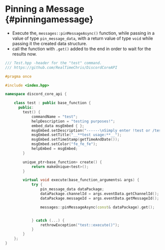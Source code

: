 Pinning a Message {#pinningamessage}
============
- Execute the, `messages::pinMessageAsync()` function, while passing in a value of type `pin_message_data`, with a return value of type `void` while passing it the created data structure.
- call the function with `.get()` added to the end in order to wait for the results now.

```cpp
/// Test.hpp -header for the "test" command.
/// https://github.com/RealTimeChris/DiscordCoreAPI

#pragma once

#include <index.hpp>

namespace discord_core_api {

	class test : public base_function {
	  public:
		test() {
			commandName = "test";
			helpDescription = "testing purposes!";
			embed_data msgEmbed { };
			msgEmbed.setDescription("------\nSimply enter !test or /test!\n------");
			msgEmbed.setTitle("__**test usage:**__");
			msgEmbed.setTimeStamp(getTimeAndDate());
			msgEmbed.setColor("fe_fe_fe");
			helpEmbed = msgEmbed;
		}

		unique_ptr<base_function> create() {
			return makeUnique<test>();
		}

		virtual void execute(base_function_arguments& args) {
			try {
				pin_message_data dataPackage;
				dataPackage.channelId = args.eventData.getChannelId();
				dataPackage.messageId = args.eventData.getMessageId();

				messages::pinMessageAsync(const& dataPackage).get();


			} catch (...) {
				rethrowException("test::execute()");
			}
		}
	};
}
```
